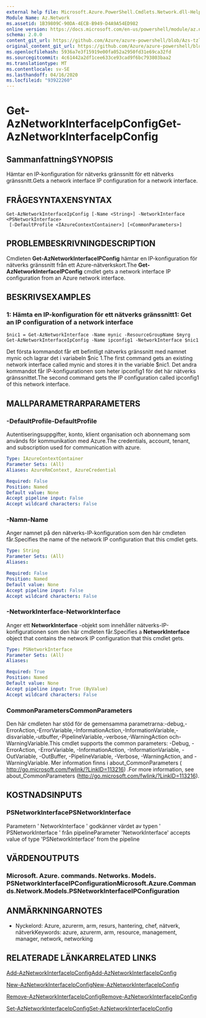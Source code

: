 ```yaml
---
external help file: Microsoft.Azure.PowerShell.Cmdlets.Network.dll-Help.xml
Module Name: Az.Network
ms.assetid: 1B39809C-90DA-4ECB-B949-D4A9A54ED982
online version: https://docs.microsoft.com/en-us/powershell/module/az.network/get-aznetworkinterfaceipconfig
schema: 2.0.0
content_git_url: https://github.com/Azure/azure-powershell/blob/Azs-tzl/src/Network/Network/help/Get-AzNetworkInterfaceIpConfig.md
original_content_git_url: https://github.com/Azure/azure-powershell/blob/Azs-tzl/src/Network/Network/help/Get-AzNetworkInterfaceIpConfig.md
ms.openlocfilehash: 5936a7e3f15919e00fa052a2950fd31e69ca32fd
ms.sourcegitcommit: 4c61442a2df1cee633ce93cad9f6bc793803baa2
ms.translationtype: MT
ms.contentlocale: sv-SE
ms.lasthandoff: 04/16/2020
ms.locfileid: "93922260"
---
```

# <span data-ttu-id="9c292-101">Get-AzNetworkInterfaceIpConfig</span><span class="sxs-lookup"><span data-stu-id="9c292-101">Get-AzNetworkInterfaceIpConfig</span></span>

## <span data-ttu-id="9c292-102">Sammanfattning</span><span class="sxs-lookup"><span data-stu-id="9c292-102">SYNOPSIS</span></span>
<span data-ttu-id="9c292-103">Hämtar en IP-konfiguration för nätverks gränssnitt för ett nätverks gränssnitt.</span><span class="sxs-lookup"><span data-stu-id="9c292-103">Gets a network interface IP configuration for a network interface.</span></span>

## <span data-ttu-id="9c292-104">FRÅGESYNTAXEN</span><span class="sxs-lookup"><span data-stu-id="9c292-104">SYNTAX</span></span>

```
Get-AzNetworkInterfaceIpConfig [-Name <String>] -NetworkInterface <PSNetworkInterface>
 [-DefaultProfile <IAzureContextContainer>] [<CommonParameters>]
```

## <span data-ttu-id="9c292-105">PROBLEMBESKRIVNING</span><span class="sxs-lookup"><span data-stu-id="9c292-105">DESCRIPTION</span></span>
<span data-ttu-id="9c292-106">Cmdleten **Get-AzNetworkInterfaceIPConfig** hämtar en IP-konfiguration för nätverks gränssnitt från ett Azure-nätverkskort.</span><span class="sxs-lookup"><span data-stu-id="9c292-106">The **Get-AzNetworkInterfaceIPConfig** cmdlet gets a network interface IP configuration from an Azure network interface.</span></span>

## <span data-ttu-id="9c292-107">BESKRIVS</span><span class="sxs-lookup"><span data-stu-id="9c292-107">EXAMPLES</span></span>

### <span data-ttu-id="9c292-108">1: Hämta en IP-konfiguration för ett nätverks gränssnitt</span><span class="sxs-lookup"><span data-stu-id="9c292-108">1: Get an IP configuration of a network interface</span></span>
```
$nic1 = Get-AzNetworkInterface -Name mynic -ResourceGroupName $myrg
Get-AzNetworkInterfaceIpConfig -Name ipconfig1 -NetworkInterface $nic1
```

<span data-ttu-id="9c292-109">Det första kommandot får ett befintligt nätverks gränssnitt med namnet mynic och lagrar det i variabeln $nic 1.</span><span class="sxs-lookup"><span data-stu-id="9c292-109">The first command gets an existing network interface called mynic and stores it in the variable $nic1.</span></span> <span data-ttu-id="9c292-110">Det andra kommandot får IP-konfigurationen som heter ipconfig1 för det här nätverks gränssnittet.</span><span class="sxs-lookup"><span data-stu-id="9c292-110">The second command gets the IP configuration called ipconfig1 of this network interface.</span></span>
    

## <span data-ttu-id="9c292-111">MALLPARAMETRAR</span><span class="sxs-lookup"><span data-stu-id="9c292-111">PARAMETERS</span></span>

### <span data-ttu-id="9c292-112">-DefaultProfile</span><span class="sxs-lookup"><span data-stu-id="9c292-112">-DefaultProfile</span></span>
<span data-ttu-id="9c292-113">Autentiseringsuppgifter, konto, klient organisation och abonnemang som används för kommunikation med Azure.</span><span class="sxs-lookup"><span data-stu-id="9c292-113">The credentials, account, tenant, and subscription used for communication with azure.</span></span>

```yaml
Type: IAzureContextContainer
Parameter Sets: (All)
Aliases: AzureRmContext, AzureCredential

Required: False
Position: Named
Default value: None
Accept pipeline input: False
Accept wildcard characters: False
```

### <span data-ttu-id="9c292-114">-Namn</span><span class="sxs-lookup"><span data-stu-id="9c292-114">-Name</span></span>
<span data-ttu-id="9c292-115">Anger namnet på den nätverks-IP-konfiguration som den här cmdleten får.</span><span class="sxs-lookup"><span data-stu-id="9c292-115">Specifies the name of the network IP configuration that this cmdlet gets.</span></span>

```yaml
Type: String
Parameter Sets: (All)
Aliases: 

Required: False
Position: Named
Default value: None
Accept pipeline input: False
Accept wildcard characters: False
```

### <span data-ttu-id="9c292-116">-NetworkInterface</span><span class="sxs-lookup"><span data-stu-id="9c292-116">-NetworkInterface</span></span>
<span data-ttu-id="9c292-117">Anger ett **NetworkInterface** -objekt som innehåller nätverks-IP-konfigurationen som den här cmdleten får.</span><span class="sxs-lookup"><span data-stu-id="9c292-117">Specifies a **NetworkInterface** object that contains the network IP configuration that this cmdlet gets.</span></span>

```yaml
Type: PSNetworkInterface
Parameter Sets: (All)
Aliases: 

Required: True
Position: Named
Default value: None
Accept pipeline input: True (ByValue)
Accept wildcard characters: False
```

### <span data-ttu-id="9c292-118">CommonParameters</span><span class="sxs-lookup"><span data-stu-id="9c292-118">CommonParameters</span></span>
<span data-ttu-id="9c292-119">Den här cmdleten har stöd för de gemensamma parametrarna:-debug,-ErrorAction,-ErrorVariable,-InformationAction,-InformationVariable,-disvariable,-utbuffer,-PipelineVariable,-verbose,-WarningAction och-WarningVariable.</span><span class="sxs-lookup"><span data-stu-id="9c292-119">This cmdlet supports the common parameters: -Debug, -ErrorAction, -ErrorVariable, -InformationAction, -InformationVariable, -OutVariable, -OutBuffer, -PipelineVariable, -Verbose, -WarningAction, and -WarningVariable.</span></span> <span data-ttu-id="9c292-120">Mer information finns i about_CommonParameters ( http://go.microsoft.com/fwlink/?LinkID=113216) .</span><span class="sxs-lookup"><span data-stu-id="9c292-120">For more information, see about_CommonParameters (http://go.microsoft.com/fwlink/?LinkID=113216).</span></span>

## <span data-ttu-id="9c292-121">KOSTNADS</span><span class="sxs-lookup"><span data-stu-id="9c292-121">INPUTS</span></span>

### <span data-ttu-id="9c292-122">PSNetworkInterface</span><span class="sxs-lookup"><span data-stu-id="9c292-122">PSNetworkInterface</span></span>
<span data-ttu-id="9c292-123">Parametern ' NetworkInterface ' godkänner värdet av typen ' PSNetworkInterface ' från pipeline</span><span class="sxs-lookup"><span data-stu-id="9c292-123">Parameter 'NetworkInterface' accepts value of type 'PSNetworkInterface' from the pipeline</span></span>

## <span data-ttu-id="9c292-124">VÄRDEN</span><span class="sxs-lookup"><span data-stu-id="9c292-124">OUTPUTS</span></span>

### <span data-ttu-id="9c292-125">Microsoft. Azure. commands. Networks. Models. PSNetworkInterfaceIPConfiguration</span><span class="sxs-lookup"><span data-stu-id="9c292-125">Microsoft.Azure.Commands.Network.Models.PSNetworkInterfaceIPConfiguration</span></span>

## <span data-ttu-id="9c292-126">ANMÄRKNINGAR</span><span class="sxs-lookup"><span data-stu-id="9c292-126">NOTES</span></span>
* <span data-ttu-id="9c292-127">Nyckelord: Azure, azurerm, arm, resurs, hantering, chef, nätverk, nätverk</span><span class="sxs-lookup"><span data-stu-id="9c292-127">Keywords: azure, azurerm, arm, resource, management, manager, network, networking</span></span>

## <span data-ttu-id="9c292-128">RELATERADE LÄNKAR</span><span class="sxs-lookup"><span data-stu-id="9c292-128">RELATED LINKS</span></span>

[<span data-ttu-id="9c292-129">Add-AzNetworkInterfaceIpConfig</span><span class="sxs-lookup"><span data-stu-id="9c292-129">Add-AzNetworkInterfaceIpConfig</span></span>](./Add-AzNetworkInterfaceIpConfig.md)

[<span data-ttu-id="9c292-130">New-AzNetworkInterfaceIpConfig</span><span class="sxs-lookup"><span data-stu-id="9c292-130">New-AzNetworkInterfaceIpConfig</span></span>](./New-AzNetworkInterfaceIpConfig.md)

[<span data-ttu-id="9c292-131">Remove-AzNetworkInterfaceIpConfig</span><span class="sxs-lookup"><span data-stu-id="9c292-131">Remove-AzNetworkInterfaceIpConfig</span></span>](./Remove-AzNetworkInterfaceIpConfig.md)

[<span data-ttu-id="9c292-132">Set-AzNetworkInterfaceIpConfig</span><span class="sxs-lookup"><span data-stu-id="9c292-132">Set-AzNetworkInterfaceIpConfig</span></span>](./Set-AzNetworkInterfaceIpConfig.md)


